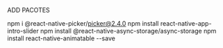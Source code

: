 ADD PACOTES

npm i @react-native-picker/picker@2.4.0
npm install react-native-app-intro-slider
npm install @react-native-async-storage/async-storage
npm install react-native-animatable --save